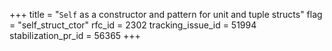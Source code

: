 +++
title = "`Self` as a constructor and pattern for unit and tuple structs"
flag = "self_struct_ctor"
rfc_id = 2302
tracking_issue_id = 51994
stabilization_pr_id = 56365
+++
